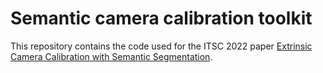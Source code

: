 # Semantic camera calibration toolkit

This repository contains the code used for the ITSC 2022 paper [Extrinsic Camera Calibration with Semantic Segmentation](https://arxiv.org/abs/2208.03949).
